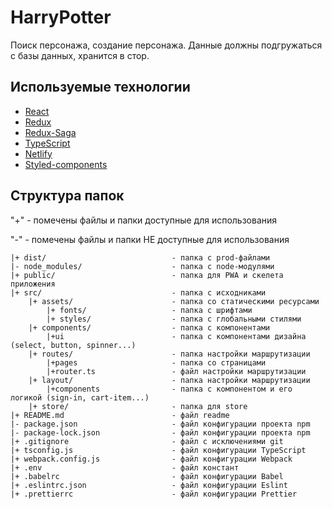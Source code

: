 # HarryPotter
Поиск персонажа, создание персонажа. Данные должны подгружаться с базы данных, хранится в стор.

## Используемые технологии
* [React](https://ru.reactjs.org/)
* [Redux](https://redux.js.org/)
* [Redux-Saga](https://redux-saga.js.org/)
* [TypeScript](https://www.typescriptlang.org/)
* [Netlify](https://www.netlify.com/)
* [Styled-components](https://styled-components.com/)


## Структура папок
"+" - помечены файлы и папки доступные для использования

"-" - помечены файлы и папки НЕ доступные для использования

```
|+ dist/                            - папка с prod-файлами
|- node_modules/                    - папка с node-модулями
|+ public/                          - папка для PWA и скелета приложения
|+ src/                             - папка с исходниками
    |+ assets/                      - папка со статическими ресурсами
        |+ fonts/                   - папка с шрифтами
        |+ styles/                  - папка с глобальными стилями
    |+ components/                  - папка с компонентами
        |+ui                        - папка с компонентами дизайна (select, button, spinner...)
    |+ routes/                      - папка настройки маршрутизации
        |+pages                     - папка со страницами 
        |+router.ts                 - файл настройки маршрутизации
    |+ layout/                      - папка настройки маршрутизации
        |+components                - папка с компонентом и его логикой (sign-in, cart-item...) 
    |+ store/                       - папка для store 
|+ README.md                        - файл readme
|- package.json                     - файл конфигурации проекта npm
|- package-lock.json                - файл конфигурации проекта npm
|+ .gitignore                       - файл с исключениями git
|+ tsconfig.js                      - файл конфигурации TypeScript
|+ webpack.config.js                - файл конфигурации Webpack
|+ .env                             - файл констант 
|+ .babelrc                         - файл конфигурации Babel 
|+ .eslintrc.json                   - файл конфигурации Eslint 
|+ .prettierrc                      - файл конфигурации Prettier 
```

